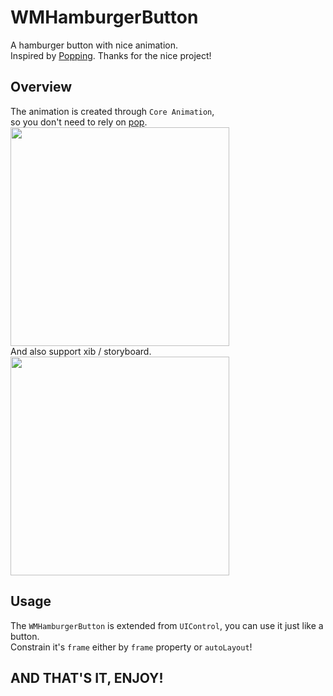 # WMHamburgerButton
A hamburger button with nice animation.<br>
Inspired by [Popping](https://github.com/schneiderandre/popping).
Thanks for the nice project!

## Overview
The animation is created through `Core Animation`, <br>
so you don't need to rely on [pop](https://github.com/facebook/pop).<br>
<img height="350" src="https://github.com/wangmchn/WMHamburgerButton/blob/master/WMHamburgerButton/ScreenShot/HamburgerButton.gif"/>
<br>
And also support xib / storyboard.<br>
<img height="350" src="https://github.com/wangmchn/WMHamburgerButton/blob/master/WMHamburgerButton/ScreenShot/HamburgerButtonWithStroyboard.gif"/>
<br>
## Usage

The `WMHamburgerButton` is extended from `UIControl`, you can use it just like a button.<br>
Constrain it's `frame` either by `frame` property or `autoLayout`!

## AND THAT'S IT, ENJOY!
